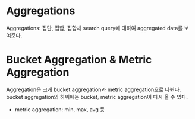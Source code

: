 # Aggregations
Aggregations: 집단, 집합, 집합체
search query에 대하여 aggregated data를 보여준다.

# Bucket Aggregation & Metric Aggregation
Aggregation은 크게 bucket aggregation과 metric aggregation으로 나뉜다.
bucket aggregation의 하위에는 bucket, metric aggregation이 다시 올 수 있다.
* metric aggregation: min, max, avg 등